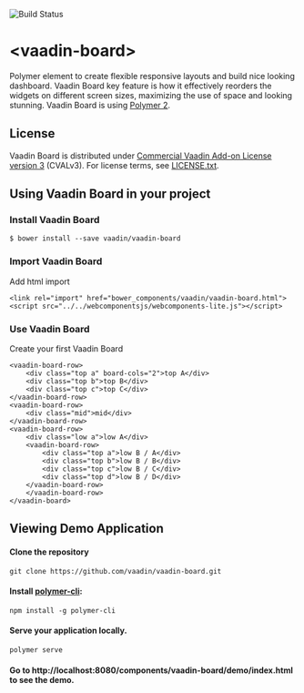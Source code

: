 ![Build Status](https://travis-ci.org/vaadin/vaadin-board.svg?branch=master)

# \<vaadin-board\>

Polymer element to create flexible responsive layouts and build nice looking dashboard.
Vaadin Board key feature is how it effectively reorders the widgets on different screen sizes, maximizing the use of space and looking stunning.
Vaadin Board is using [Polymer 2](https://github.com/polymer/polymer/tree/2.0-preview).

## License

Vaadin Board is distributed under [Commercial Vaadin Add-on License version 3](http://vaadin.com/license/cval-3) (CVALv3). For license terms, see [LICENSE.txt](https://raw.githubusercontent.com/vaadin/vaadin-board/master/LICENSE.txt).

## Using Vaadin Board in your project

### Install Vaadin Board
```
$ bower install --save vaadin/vaadin-board
```

### Import Vaadin Board
 Add html import
```
<link rel="import" href="bower_components/vaadin/vaadin-board.html">
<script src="../../webcomponentsjs/webcomponents-lite.js"></script>
```
### Use Vaadin Board
 Create your first Vaadin Board
```
<vaadin-board-row>
    <div class="top a" board-cols="2">top A</div>
    <div class="top b">top B</div>
    <div class="top c">top C</div>
</vaadin-board-row>
<vaadin-board-row>
    <div class="mid">mid</div>
</vaadin-board-row>
<vaadin-board-row>
    <div class="low a">low A</div>
    <vaadin-board-row>
        <div class="top a">low B / A</div>
        <div class="top b">low B / B</div>
        <div class="top c">low B / C</div>
        <div class="top d">low B / D</div>
    </vaadin-board-row>
    </vaadin-board-row>
</vaadin-board>
```

## Viewing Demo Application

#### Clone the repository
`git clone https://github.com/vaadin/vaadin-board.git`
#### Install [polymer-cli](https://www.npmjs.com/package/polyserve):
`npm install -g polymer-cli`
#### Serve your application locally.
`polymer serve`
#### Go to http://localhost:8080/components/vaadin-board/demo/index.html to see the demo.
